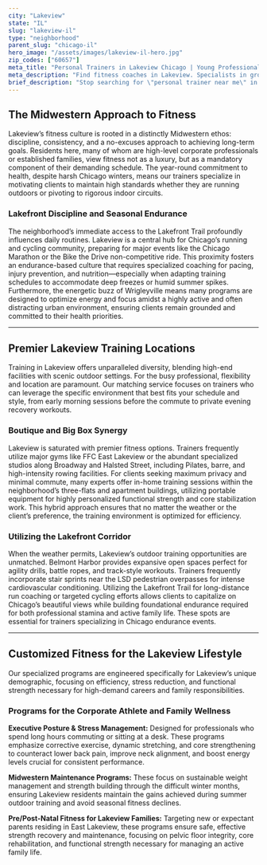 ```yaml
---
city: "Lakeview"
state: "IL"
slug: "lakeview-il"
type: "neighborhood"
parent_slug: "chicago-il"
hero_image: "/assets/images/lakeview-il-hero.jpg"
zip_codes: ["60657"]
meta_title: "Personal Trainers in Lakeview Chicago | Young Professional Fitness"
meta_description: "Find fitness coaches in Lakeview. Specialists in group fitness, functional training, and maximizing urban park workouts."
brief_description: "Stop searching for \"personal trainer near me\" in Lakeview. We connect discerning Chicago professionals and active families with certified, local fitness experts. Whether you need specialized endurance training near Belmont Harbor or efficient, corporate-schedule workouts, our Lakeview trainers deliver results. We match you with a dedicated coach who understands the Midwestern demand for consistency. Start your customized fitness journey today and transform your routine from Wrigleyville to the Lakefront Trail."
---
```

## The Midwestern Approach to Fitness

Lakeview’s fitness culture is rooted in a distinctly Midwestern ethos: discipline, consistency, and a no-excuses approach to achieving long-term goals. Residents here, many of whom are high-level corporate professionals or established families, view fitness not as a luxury, but as a mandatory component of their demanding schedule. The year-round commitment to health, despite harsh Chicago winters, means our trainers specialize in motivating clients to maintain high standards whether they are running outdoors or pivoting to rigorous indoor circuits.

### Lakefront Discipline and Seasonal Endurance

The neighborhood’s immediate access to the Lakefront Trail profoundly influences daily routines. Lakeview is a central hub for Chicago’s running and cycling community, preparing for major events like the Chicago Marathon or the Bike the Drive non-competitive ride. This proximity fosters an endurance-based culture that requires specialized coaching for pacing, injury prevention, and nutrition—especially when adapting training schedules to accommodate deep freezes or humid summer spikes. Furthermore, the energetic buzz of Wrigleyville means many programs are designed to optimize energy and focus amidst a highly active and often distracting urban environment, ensuring clients remain grounded and committed to their health priorities.

---

## Premier Lakeview Training Locations

Training in Lakeview offers unparalleled diversity, blending high-end facilities with scenic outdoor settings. For the busy professional, flexibility and location are paramount. Our matching service focuses on trainers who can leverage the specific environment that best fits your schedule and style, from early morning sessions before the commute to private evening recovery workouts.

### Boutique and Big Box Synergy

Lakeview is saturated with premier fitness options. Trainers frequently utilize major gyms like FFC East Lakeview or the abundant specialized studios along Broadway and Halsted Street, including Pilates, barre, and high-intensity rowing facilities. For clients seeking maximum privacy and minimal commute, many experts offer in-home training sessions within the neighborhood’s three-flats and apartment buildings, utilizing portable equipment for highly personalized functional strength and core stabilization work. This hybrid approach ensures that no matter the weather or the client’s preference, the training environment is optimized for efficiency.

### Utilizing the Lakefront Corridor

When the weather permits, Lakeview’s outdoor training opportunities are unmatched. Belmont Harbor provides expansive open spaces perfect for agility drills, battle ropes, and track-style workouts. Trainers frequently incorporate stair sprints near the LSD pedestrian overpasses for intense cardiovascular conditioning. Utilizing the Lakefront Trail for long-distance run coaching or targeted cycling efforts allows clients to capitalize on Chicago’s beautiful views while building foundational endurance required for both professional stamina and active family life. These spots are essential for trainers specializing in Chicago endurance events.

---

## Customized Fitness for the Lakeview Lifestyle

Our specialized programs are engineered specifically for Lakeview’s unique demographic, focusing on efficiency, stress reduction, and functional strength necessary for high-demand careers and family responsibilities.

### Programs for the Corporate Athlete and Family Wellness

**Executive Posture & Stress Management:** Designed for professionals who spend long hours commuting or sitting at a desk. These programs emphasize corrective exercise, dynamic stretching, and core strengthening to counteract lower back pain, improve neck alignment, and boost energy levels crucial for consistent performance.

**Midwestern Maintenance Programs:** These focus on sustainable weight management and strength building through the difficult winter months, ensuring Lakeview residents maintain the gains achieved during summer outdoor training and avoid seasonal fitness declines.

**Pre/Post-Natal Fitness for Lakeview Families:** Targeting new or expectant parents residing in East Lakeview, these programs ensure safe, effective strength recovery and maintenance, focusing on pelvic floor integrity, core rehabilitation, and functional strength necessary for managing an active family life.